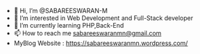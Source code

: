 - 👋 Hi, I’m @SABAREESWARAN-M
- 👀 I’m interested in Web Development and Full-Stack developer
- 🌱 I’m currently learning PHP,Back-End 
- 📫 How to reach me sabareeswaranmn@gmail.com
- MyBlog Website : https://sabareeswaranmn.wordpress.com/

<!---
SABAREESWARAN-M/SABAREESWARAN-M is a ✨ special ✨ repository because its `README.md` (this file) appears on your GitHub profile.
You can click the Preview link to take a look at your changes.
--->
